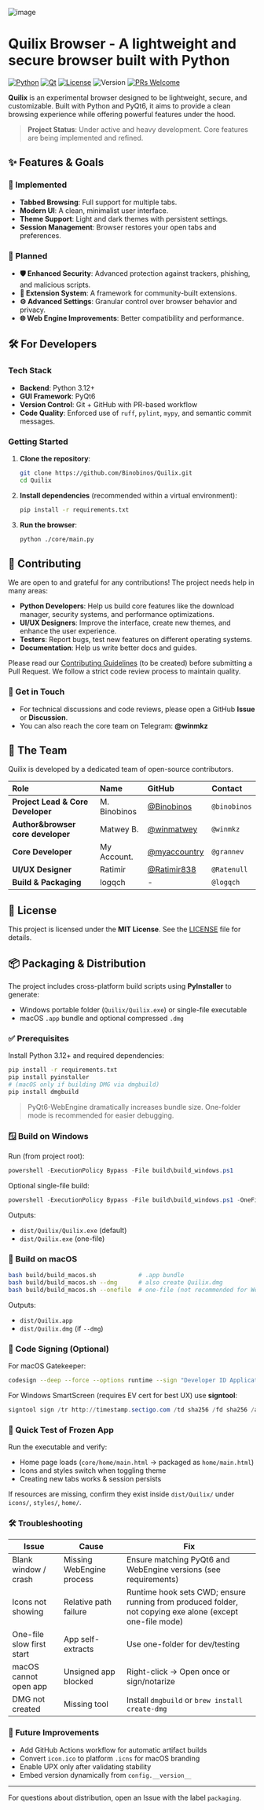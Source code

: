 ![image](core/icons/core.png)

# Quilix Browser - A lightweight and secure browser built with Python

[![Python](https://img.shields.io/badge/Python-3.12+-blue.svg)](https://www.python.org/)
[![Qt](https://img.shields.io/badge/Qt-PyQt6-green.svg)](https://www.riverbankcomputing.com/software/pyqt/)
[![License](https://img.shields.io/badge/License-MIT-yellow.svg)](https://opensource.org/licenses/MIT)
![Version](https://img.shields.io/github/v/release/Binobinos/Quilix?include_prereleases&label=version&color=blue)
[![PRs Welcome](https://img.shields.io/badge/PRs-welcome-brightgreen.svg)](CONTRIBUTING.md)

**Quilix** is an experimental browser designed to be lightweight, secure, and customizable. Built with Python and PyQt6,
it aims to provide a clean browsing experience while offering powerful features under the hood.

> **Project Status**: Under active and heavy development. Core features are being implemented and refined.

## ✨ Features & Goals

### 🚀 Implemented

* **Tabbed Browsing**: Full support for multiple tabs.
* **Modern UI**: A clean, minimalist user interface.
* **Theme Support**: Light and dark themes with persistent settings.
* **Session Management**: Browser restores your open tabs and preferences.

### 🧩 Planned

* **🛡️ Enhanced Security**: Advanced protection against trackers, phishing, and malicious scripts.
* **🔌 Extension System**: A framework for community-built extensions.
* **⚙️ Advanced Settings**: Granular control over browser behavior and privacy.
* **🌐 Web Engine Improvements**: Better compatibility and performance.

## 🛠️ For Developers

### Tech Stack

* **Backend**: Python 3.12+
* **GUI Framework**: PyQt6
* **Version Control**: Git + GitHub with PR-based workflow
* **Code Quality**: Enforced use of `ruff`, `pylint`, `mypy`, and semantic commit messages.

### Getting Started

1. **Clone the repository**:
   ```bash
   git clone https://github.com/Binobinos/Quilix.git
   cd Quilix
   ```

2. **Install dependencies** (recommended within a virtual environment):
   ```bash
   pip install -r requirements.txt
   ```

3. **Run the browser**:
   ```bash
   python ./core/main.py
   ```

## 🤝 Contributing

We are open to and grateful for any contributions! The project needs help in many areas:

* **Python Developers**: Help us build core features like the download manager, security systems, and performance
  optimizations.
* **UI/UX Designers**: Improve the interface, create new themes, and enhance the user experience.
* **Testers**: Report bugs, test new features on different operating systems.
* **Documentation**: Help us write better docs and guides.

Please read our [Contributing Guidelines](CONTRIBUTING.md) (to be created) before submitting a Pull Request. We follow a
strict code review process to maintain quality.

### 💬 Get in Touch

* For technical discussions and code reviews, please open a GitHub **Issue** or **Discussion**.
* You can also reach the core team on Telegram: **@winmkz**

## 👥 The Team

Quilix is developed by a dedicated team of open-source contributors.

| Role                              | Name         | GitHub                                            | Contact         |
|:----------------------------------|:-------------|:--------------------------------------------------|:----------------| 
| **Project Lead & Core Developer** | M. Binobinos | [@Binobinos](https://github.com/Binobinos)        | `@binobinos`    |
| **Author&browser core developer** | Matwey B.    | [@winmatwey](https://github.com/winmatwey)        | `@winmkz`       |
| **Core Developer**                | My Account.  | [@myaccountry](https://github.com/myaccountry)    | `@grannev`      |
| **UI/UX Designer**                | Ratimir      | [@Ratimir838](https://github.com/Ratimir838)      | `@Ratenull`     |
| **Build & Packaging**             | logqch       | -                                              | `@logqch`    |

## 📜 License

This project is licensed under the **MIT License**. See the [LICENSE](LICENSE) file for details.

## 📦 Packaging & Distribution

The project includes cross-platform build scripts using **PyInstaller** to generate:

* Windows portable folder (`Quilix/Quilix.exe`) or single-file executable
* macOS `.app` bundle and optional compressed `.dmg`

### ✅ Prerequisites

Install Python 3.12+ and required dependencies:

```bash
pip install -r requirements.txt
pip install pyinstaller
# (macOS only if building DMG via dmgbuild)
pip install dmgbuild
```

> PyQt6-WebEngine dramatically increases bundle size. One-folder mode is recommended for easier debugging.

### 🪟 Build on Windows

Run (from project root):

```powershell
powershell -ExecutionPolicy Bypass -File build\build_windows.ps1
```

Optional single-file build:

```powershell
powershell -ExecutionPolicy Bypass -File build\build_windows.ps1 -OneFile
```

Outputs:
* `dist/Quilix/Quilix.exe` (default)
* `dist/Quilix.exe` (one-file)

### 🍎 Build on macOS

```bash
bash build/build_macos.sh            # .app bundle
bash build/build_macos.sh --dmg      # also create Quilix.dmg
bash build/build_macos.sh --onefile  # one-file (not recommended for WebEngine)
```

Outputs:
* `dist/Quilix.app`
* `dist/Quilix.dmg` (if `--dmg`)

### 🔐 Code Signing (Optional)

For macOS Gatekeeper:

```bash
codesign --deep --force --options runtime --sign "Developer ID Application: Your Name" dist/Quilix.app
```

For Windows SmartScreen (requires EV cert for best UX) use **signtool**:

```powershell
signtool sign /tr http://timestamp.sectigo.com /td sha256 /fd sha256 /a dist\Quilix\Quilix.exe
```

### 🧪 Quick Test of Frozen App

Run the executable and verify:

* Home page loads (`core/home/main.html` → packaged as `home/main.html`)
* Icons and styles switch when toggling theme
* Creating new tabs works & session persists

If resources are missing, confirm they exist inside `dist/Quilix/` under `icons/`, `styles/`, `home/`.

### 🛠 Troubleshooting

| Issue | Cause | Fix |
|-------|-------|-----|
| Blank window / crash | Missing WebEngine process | Ensure matching PyQt6 and WebEngine versions (see requirements) |
| Icons not showing | Relative path failure | Runtime hook sets CWD; ensure running from produced folder, not copying exe alone (except one-file mode) |
| One-file slow first start | App self-extracts | Use one-folder for dev/testing |
| macOS cannot open app | Unsigned app blocked | Right-click → Open once or sign/notarize |
| DMG not created | Missing tool | Install `dmgbuild` or `brew install create-dmg` |

### 📐 Future Improvements

* Add GitHub Actions workflow for automatic artifact builds
* Convert `icon.ico` to platform `.icns` for macOS branding
* Enable UPX only after validating stability
* Embed version dynamically from `config.__version__`

---

For questions about distribution, open an Issue with the label `packaging`.
